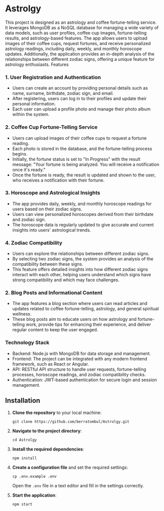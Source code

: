 # Astrolgy 
This project is designed as an astrology and coffee fortune-telling service. It leverages MongoDB as a NoSQL database for managing a wide variety of data models, such as user profiles, coffee cup images, fortune-telling results, and astrology-based features. The app allows users to upload images of their coffee cups, request fortunes, and receive personalized astrology readings, including daily, weekly, and monthly horoscope updates. Additionally, the application provides an in-depth analysis of the relationships between different zodiac signs, offering a unique feature for astrology enthusiasts.
Features
### 1.  User Registration and Authentication
* Users can create an account by providing personal details such as name, surname, birthdate, zodiac sign, and email.
*	After registering, users can log in to their profiles and update their personal information.
*	Each user can upload a profile photo and manage their photo album within the system.
### 2. Coffee Cup Fortune-Telling Service
*	Users can upload images of their coffee cups to request a fortune reading.
*	Each photo is stored in the database, and the fortune-telling process begins.
*	Initially, the fortune status is set to "In Progress" with the result message: "Your fortune is being analyzed. You will receive a notification once it's ready."
*	Once the fortune is ready, the result is updated and shown to the user, who receives a notification with their fortune.
### 3. Horoscope and Astrological Insights
*	The app provides daily, weekly, and monthly horoscope readings for users based on their zodiac signs.
*	Users can view personalized horoscopes derived from their birthdate and zodiac sign.
*	The horoscope data is regularly updated to give accurate and current insights into users' astrological trends.
### 4. Zodiac Compatibility
*	Users can explore the relationships between different zodiac signs.
*	By selecting two zodiac signs, the system provides an analysis of the compatibility between these signs.
*	This feature offers detailed insights into how different zodiac signs interact with each other, helping users understand which signs have strong compatibility and which may face challenges.
### 2. Blog Posts and Informational Content
*	The app features a blog section where users can read articles and updates related to coffee fortune-telling, astrology, and general spiritual wellness.
*	These blog posts aim to educate users on how astrology and fortune-telling work, provide tips for enhancing their experience, and deliver regular content to keep the user engaged.
### Technology Stack
*	Backend: Node.js with MongoDB for data storage and management.
*	Frontend: The project can be integrated with any modern frontend framework, such as React or Angular.
*	API: RESTful API structure to handle user requests, fortune-telling processes, horoscope readings, and zodiac compatibility checks.
*	Authentication: JWT-based authentication for secure login and session management.

## Installation

1. **Clone the repository** to your local machine:
    ```shell
    git clone https://github.com/berratombul/Astrolgy.git
    ```
2. **Navigate to the project directory**:
    ```shell
    cd Astrolgy
    ```
3. **Install the required dependencies**:
    ```shell
    npm install
    ```
4. **Create a configuration file** and set the required settings:
    ```shell
    cp .env.example .env
    ```
   Open the `.env` file in a text editor and fill in the settings correctly.

5. **Start the application**:
    ```shell
    npm start
    ```

